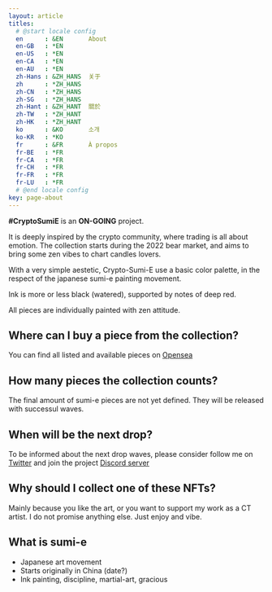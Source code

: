 ```yaml
---
layout: article
titles:
  # @start locale config
  en      : &EN       About
  en-GB   : *EN
  en-US   : *EN
  en-CA   : *EN
  en-AU   : *EN
  zh-Hans : &ZH_HANS  关于
  zh      : *ZH_HANS
  zh-CN   : *ZH_HANS
  zh-SG   : *ZH_HANS
  zh-Hant : &ZH_HANT  關於
  zh-TW   : *ZH_HANT
  zh-HK   : *ZH_HANT
  ko      : &KO       소개
  ko-KR   : *KO
  fr      : &FR       À propos
  fr-BE   : *FR
  fr-CA   : *FR
  fr-CH   : *FR
  fr-FR   : *FR
  fr-LU   : *FR
  # @end locale config
key: page-about
---
```


**#CryptoSumiE** is an **ON-GOING** project.

It is deeply inspired by the crypto community, where trading is all about emotion.
The collection starts during the 2022 bear market, and aims to bring some zen vibes to chart candles lovers.

With a very simple aestetic, Crypto-Sumi-E use a basic color palette, in the respect of the japanese sumi-e painting movement.

Ink is more or less black (watered), supported by notes of deep red. 

All pieces are individually painted with zen attitude.

## Where can I buy a piece from the collection?

You can find all listed and available pieces on [Opensea](https://opensea.io/collection/crypto-sumi-e)

## How many pieces the collection counts?

The final amount of sumi-e pieces are not yet defined. 
They will be released with successul waves.

## When will be the next drop?

To be informed about the next drop waves, please consider follow me on [Twitter](https://twitter/rootshe11) and join the project [Discord server](https://discord.io)

## Why should I collect one of these NFTs?

Mainly because you like the art, or you want to support my work as a CT artist. 
I do not promise anything else. Just enjoy and vibe.


## What is sumi-e

- Japanese art movement
- Starts originally in China (date?)
- Ink painting, discipline, martial-art, gracious
